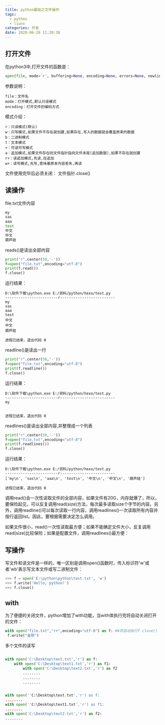 ```yaml
---
title: python基础之文件操作
tags:
  - python
  - liunx
categories: 开发
date: 2020-06-28 11:20:38
---
```

## 打开文件
在python3中,打开文件的函数是：
```python
open(file, mode='r', buffering=None, encoding=None, errors=None, newline=None, closefd=True)
```
参数说明：

    file：文件名
    mode：打开模式,默认只读模式
    encoding：打开文件的编码方式

模式介绍：

    r：只读模式(默认)
    w：只写模式,如果文件不存在就创建,如果存在,写入的数据就会覆盖原来的数据
    b：二进制模式
    t：文本模式
    +：可读可写模式
    a：追加模式,如果文件存在则文件指针指向文件末尾(追加数据),如果不存在就创建
    r+：读追加模式,先读,在追加
    w+：读写模式,先写,意味着原本内容丢失,再读

文件使用完毕后必须关闭： 文件指针.close() 

## 读操作
file.txt文件内容

```bash
my
sas
aaa
test
中文
中文
葫芦娃
```
reads()是读出全部内容
```python
print("r".center(50,'-'))
f=open("file.txt",encoding="utf-8")
print(f.read())
f.close()
```
运行结果：

    D:\软件下载\python.exe E:/资料/python/hexo/test.py
    ------------------------r-------------------------
    my
    sas
    aaa
    test
    中文
    中文
    葫芦娃

    进程已结束，退出代码 0

readline()是读出一行
```python
print("r".center(50,'-'))
f=open("file.txt",encoding="utf-8")
print(f.readline())
f.close()
```
运行结果：

    D:\软件下载\python.exe E:/资料/python/hexo/test.py
    ------------------------r-------------------------
    my


    进程已结束，退出代码 0

readlines()是读出全部内容,并整理成一个列表
```python
print("r".center(50,'-'))
f=open("file.txt",encoding="utf-8")
print(f.readlines())
f.close()
```
运行结果：

    D:\软件下载\python.exe E:/资料/python/hexo/test.py
    ------------------------r-------------------------
    ['my\n', 'sas\n', 'aaa\n', 'test\n', '中文\n', '中文\n', '葫芦娃']

    进程已结束，退出代码 0

调用read()会一次性读取文件的全部内容，如果文件有20G，内存就爆了，所以，要保险起见，可以反复调用read(size)方法，每次最多读取size个字节的内容。另外，调用readline()可以每次读取一行内容，调用readlines()一次读取所有内容并按行返回list。因此，要根据需要决定怎么调用。

如果文件很小，read()一次性读取最方便；如果不能确定文件大小，反复调用read(size)比较保险；如果是配置文件，调用readlines()最方便：
## 写操作
写文件和读文件是一样的，唯一区别是调用open()函数时，传入标识符'w'或者'wb'表示写文本文件或写二进制文件：
```python
>>> f = open('E:\python\python\test.txt', 'w')
>>> f.write('Hello, python!')
>>> f.close()
```
## with
为了便捷的关闭文件，python增加了with功能，当with体执行完将自动关闭打开的文件：
```python
with open("file.txt","r+",encoding="utf-8") as f: ##将自动执行f.close()
 f.write("金刚")
```


多个文件的读写
```python

with open('C:\Desktop\text.txt','r') as f:
    with open('C:\Desktop\text1.txt','r') as f1:
        with open('C:\Desktop\text2.txt','r') as f2　　　　　　
        ........　　　　　　　
        ........　　　　　　　
        ........
```

```python

with open(''C:\Desktop\text.txt','r') as f:
........
with open(''C:\Desktop\text1.txt','r') as f1:
........
with open('C:\Desktop\text2.txt','r') as f2:
........
```